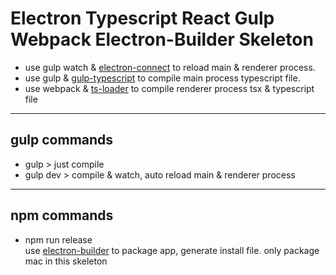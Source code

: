 # Electron Typescript React Gulp Webpack Electron-Builder Skeleton

+ use gulp watch & [electron-connect](https://github.com/Quramy/electron-connect) to reload main & renderer process.  
+ use gulp & [gulp-typescript](https://github.com/ivogabe/gulp-typescript) to compile main process typescript file.  
+ use webpack & [ts-loader](https://github.com/TypeStrong/ts-loader) to compile renderer process tsx & typescript file  

***
## gulp commands

+ gulp > just compile  
+ gulp dev > compile & watch, auto reload main & renderer process  

***
## npm commands

+ npm run release  
  use [electron-builder](https://github.com/electron-userland/electron-builder) to package app, generate install file. only package mac in this skeleton

